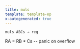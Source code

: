 ```yaml
---
title: muls
template: template-op
x-autogenerated: true
---
```


`muls ABCs → reg`

RA = RB * Cs -- panic on overflow
